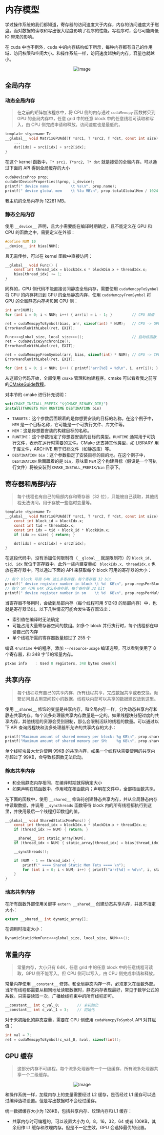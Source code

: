 # 内存模型

学过操作系统的我们都知道，寄存器的访问速度大于内存，内存的访问速度大于磁盘。而对数据的读取和写出很大程度影响了程序的性能。写程序时，会尽可能降低 IO 带来的影响。

在 cuda 中也不例外，cuda 中的内存结构如下所示，每种内存都有自己的作用域、访问权限和空间大小。和操作系统一样，访问速度越快的内存，容量也就越小。

<p align="center">
  <img src="../../imgs/memory-model.png" alt="Image" />
</p>

## 全局内存

### 动态全局内存

> 在之前的矩阵加法程序中，将 CPU 侧的内存通过 `cudaMemcpy` 函数拷贝到 GPU 的全局内存中，任意 grid 中的任意 block 中的任意线程可读取和写入，由 CPU 侧完成申请和释放。访问速度也是最低的。

```c
template <typename T>
__global__ void MatrixGPUAdd(T *src1, T *src2, T *dst, const int size) {
    ...
    dst[idx] = src1[idx] + src2[idx];
}
```

在这个 kernel 函数中，`T* src1, T*src2, T* dst` 就是接受的全局内存。可以通过下面的 API 得到全局缓存的大小

```c
cudaDeviceProp prop;
cudaGetDeviceProperties(&prop, i_device);
printf(" device name          \t %s\n", prop.name);
printf(" device global mem    \t %lu MB\n", prop.totalGlobalMem / 1024 / 1024);
```

我主机的全局内存为 12281 MB。

### 静态全局内存

使用 `__device__` 声明，且大小需要能在编译时期确定，且不能定义在 GPU 和 CPU 的函数之中，需要定义在外部：

```c
#define NUM 10
__device__ int bias[NUM];
```

且无需传参，可以在 kernel 函数中直接访问：

```c
__global__ void Func() {
    const int thread_idx = blockIdx.x * blockDim.x + threadIdx.x;
    bias[thread_idx] += 1;
}
```

同样的，CPU 侧代码不能直接访问静态全局内存，需要使用 `cudaMemcpyToSymbol` 将 CPU 的内存拷贝到 GPU 的全局静态内存，使用 `cudaMemcpyFromSymbol` 将 GPU 的全局静态内存拷贝回 CPU 侧：

```c
int arr[NUM];
for (int i = 0; i < NUM; i++) { arr[i] = i - 1; }         // CPU 赋值

ret = cudaMemcpyToSymbol(bias, arr, sizeof(int) * NUM);   // CPU -> GPU
ErrorHandleWithLabel(ret, EXIT);

Func<<<global_size, local_size>>>();                      // 启动核函数
ret = cudaDeviceSynchronize();
ErrorHandleWithLabel(ret, EXIT);

ret = cudaMemcpyFromSymbol(arr, bias, sizeof(int) * NUM); // GPU -> CPU
ErrorHandleWithLabel(ret, EXIT);

for (int i = 0; i < NUM; i++) { printf("arr[%d] = %d\n", i, arr[i]); }  // 查看结果
```

从这部分代码开始，全部使用 `cmake` 管理和构建程序。cmake 可以看看我之前写的[CMakeGuide教程](https://github.com/muyuuuu/CMakeGuide)。

对本节的 cmake 进行补充说明：

```cmake
set(CMAKE_INSTALL_PREFIX "${CMAKE_BINARY_DIR}")
install(TARGETS MEM RUNTIME DESTINATION bin)
```

- `TARGETS`：这个参数后面跟着的是你想要安装的目标的名称。在这个例子中，`MEM` 是一个目标名称，它可能是一个可执行文件、库文件等。
- `MEM`：这是你想要安装的构建目标的名称。
- `RUNTIME`：这个参数指定了你想要安装的目标的类型。`RUNTIME` 通常用于可执行文件，表示在运行时需要的文件。CMake 还支持其他类型，如 LIBRARY 用于库文件，ARCHIVE 用于归档文件（如静态库）等。
- `DESTINATION bin`：这个参数指定了安装目标的目的地。在这个例子中，`DESTINATION` 后面跟着的是 `bin`，意味着 `MEM` 这个构建目标（假设是一个可执行文件）将被安装到 `CMAKE_INSTALL_PREFIX/bin` 目录下。

## 寄存器和局部内存

> 每个线程也有自己的局部内存和寄存器（32 位），只能被自己读取，其他线程无法访问，用于存放一些临时变量等。

```c
template <typename T>
__global__ void MatrixGPUAdd(T *src1, T *src2, T *dst, const int size) {
    const int block_id = blockIdx.x;
    const int tid = threadIdx.x;
    const int idx = tid + block_id * blockDim.x;
    if (idx >= size) { return; }

    dst[idx] = src1[idx] + src2[idx];
}
```

在这段代码中，没有添加任何限制符（`__global__` 就是限制符）的 `block_id, tid, idx` 就位于寄存器中，此外一些内建变量如 ` blockIdx.x, threadIdx.x` 也放在寄存器中。可以通过下面的 API 来获取每个 block 可用的寄存器的大小：

```c
// 每个 block 可用 64K 这么多寄存器，每个寄存器 32 bit
printf(" device register number in block \t %d  KB\n", prop.regsPerBlock / 1024);  
// 每个 SM 可用 64K 这么多寄存器，每个寄存器 32 bit
printf(" device register number in sm    \t %d  KB\n", prop.regsPerMultiprocessor / 1024);
```

当寄存器不够用时，会放到局部内存（每个线程可用 512KB 的局部内存）中，也就是寄存器溢出。以下几种情况可能会发生寄存器溢出：

- 索引值在编译时无法确定
- 可能占用大量寄存器空间的数组。如多个 block 并行执行时，每个线程都在申请自己的内存
- 单个线程所需的寄存器数量超过了 255 个

编译 `4runtime` 中的程序，添加 `--resource-usage` 编译选项，可以看到使用了 8 个寄存器，和 348 字节的常量内存。

```c
ptxas info    : Used 8 registers, 348 bytes cmem[0]
```

## 共享内存

> 每个线程块有自己的共享内存，所有线程共享，完成数据共享或者交换。频繁访问且占用空间较小的数据、线程块内部可以共享的数据建议放到这里。

使用 `__shared__` 修饰的变量是共享内存，和全局内存一样，分为动态共享内存和静态共享内存。每个流多处理器共享内存数量是一定的。如果线程块分配过度的共享内存，其他线程的资源会受到限制，那么会限制活跃的线程的数量。可以通过以下 API 查询线程块和流多处理器所允许的共享内存的大小：

```c
printf("Maximum amount of shared memory per block: %g KB\n", prop.sharedMemPerBlock / 1024.0);            // 48 KB
printf("Maximum amount of shared memory per SM:    %g KB\n", prop.sharedMemPerMultiprocessor / 1024.0);   // 100 KB
```

单个线程块最大允许使用 99KB 的共享内存，如果一个线程块需要使用的共享内存超过了 99KB，会导致核函数无法启动。

### 静态共享内存

- 和全局静态内存相同，在编译时期就得确定大小
- 如果声明在核函数中，作用域在核函数内；声明在文件中，全部核函数共享。

在下面的函数中，使用 `__shared__` 修饰符创建静态共享内存，并从全局静态内存中读取数据，并调用 `__syncthreads` 函数等待 block 内的所有线程都执行到这里，并使用最后一个线程打印数组的值。

```c
__global__ void SharedStaticMemFunc() {
    const int thread_idx = blockIdx.x * blockDim.x + threadIdx.x;
    if (thread_idx >= NUM) { return; }

    __shared__ int static_array[NUM];
    if (thread_idx < NUM) { static_array[thread_idx] = bias[thread_idx]; }

    __syncthreads();

    if (NUM - 1 == thread_idx) {
        printf(" ==== Shared Static Mem Tets ==== \n");
        for (int i = 0; i < NUM; i++) { printf("arr[%d] = %d\n", i, static_array[i]); }
    }
}
```

### 动态共享内存

在所有函数外部使用关键字 `extern __shared__` 创建动态共享内存，并且不指定大小：

```c
extern __shared__ int dynamic_array[];
```

在调用时指定大小：

```c
DynamicStaticMemFunc<<<global_size, local_size, NUM>>>();
```

## 常量内存

> 常量内存，大小只有 64K，任意 grid 中的任意 block 中的任意线程可读取，GPU 侧不能写入。但 CPU 侧可以写入，由 CPU 侧完成申请和释放。

常量内存使用 `__constant__` 修饰。和全局静态内存一样，必须定义在函数外部。当所有线程都需要从相同地址读取数据时，静态内存表现最好，常见于数学公式的系数。只需要读取一次，广播给线程束中的所有线程即可。

```c
__constant__ int c_val_0;        // 未初始化
__constant__ int c_val_1 = 3;    // 初始化
```

对于未初始化的静态变量，需要在 CPU 侧使用 `cudaMemcpyToSymbol` API 对其赋值：

```c
int val = 7;
ret = cudaMemcpyToSymbol(c_val_0, &val, sizeof(int));
```

## GPU 缓存

> 这部分内存不可编程。每个流多处理器有一个一级缓存，所有流多处理器共享一个二级缓存。

<p align="center">
  <img src="../../imgs/GPU-cache.png" alt="Image" />
</p>

和操作系统一样，加载内存上的变量需要经过 L2 缓存，是否经过 L1 缓存可以通过编译选项设置。但是写出数据时不会经过缓存。

统一数据缓存大小为 128KB，包括共享内存、纹理内存和 L1 缓存：

- 共享内存时可编程的，可以设置大小为 0，8，16，32，64 或者 100KB，其余用作 L1 缓存和纹理内存。但是不一定生效，GPU 会选择最优的设置。

